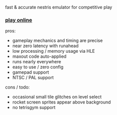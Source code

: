 fast & accurate nestris emulator for competitive play

### [play online](https://kirjava.xyz/nestulator)


pros:

* gameplay mechanics and timing are precise
* near zero latency with runahead 
* low processing / memory usage via HLE
* maxout code auto-applied
* runs nearly everywhere
* easy to use / zero config 
* gamepad support
* NTSC / PAL support

cons / todo:

* occasional small tile glitches on level select
* rocket screen sprites appear above background
* no tetrisgym support 
